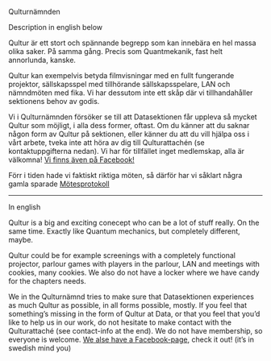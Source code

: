 Qulturnämnden

Description in english below

Qultur är ett stort och spännande begrepp som kan innebära en hel massa olika saker. På samma gång. Precis som Quantmekanik, fast helt annorlunda, kanske.

Qultur kan exempelvis betyda filmvisningar med en fullt fungerande projektor, sällskapsspel med tillhörande sällskapsspelare, LAN och nämndmöten med fika. Vi har dessutom inte ett skåp där vi tillhandahåller sektionens behov av godis.

Vi i Qulturnämnden försöker se till att Datasektionen får uppleva så mycket Qultur som möjligt, i alla dess former, oftast. Om du känner att du saknar någon form av Qultur på sektionen, eller känner du att du vill hjälpa oss i vårt arbete, tveka inte att höra av dig till Qulturattachén (se kontaktuppgifterna nedan). Vi har för tillfället inget medlemskap, alla är välkomna! [Vi finns även på Facebook!](https://www.facebook.com/dataqn)

Förr i tiden hade vi faktiskt riktiga möten, så därför har vi såklart några gamla sparade [Mötesprotokoll](http://www.datasektionen.se/sektionen/qn/motesprotokoll)

---

In english

Qultur is a big and exciting conecept who can be a lot of stuff really. On the same time. Exactly like Quantum mechanics, but completely different, maybe.

Qultur could be for example screenings with a completely functional projector, parlour games with players in the parlour, LAN and meetings with cookies, many cookies. We also do not have a locker where we have candy for the chapters needs.

We in the Qulturnämnd tries to make sure that Datasektionen experiences as much Qultur as possible, in all forms possible, mostly. If you feel that something’s missing in the form of Qultur at Data, or that you feel that you’d like to help us in our work, do not hesitate to make contact with the Qulturattaché (see contact-info at the end). We do not have membership, so everyone is welcome.
[We alse have a Facebook-page](https://www.facebook.com/dataqn), check it out! (it’s in swedish mind you)
